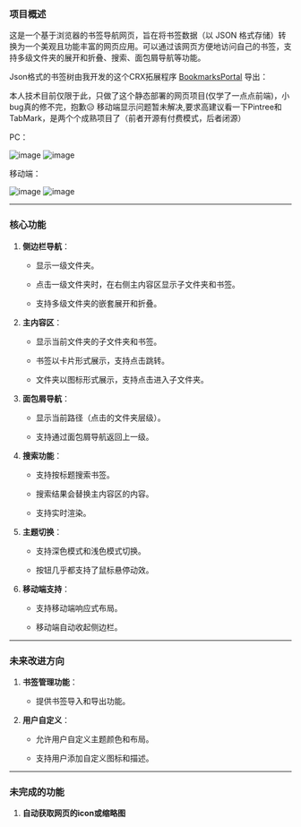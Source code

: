 ### **项目概述**

这是一个基于浏览器的书签导航网页，旨在将书签数据（以 JSON 格式存储）转换为一个美观且功能丰富的网页应用。可以通过该网页方便地访问自己的书签，支持多级文件夹的展开和折叠、搜索、面包屑导航等功能。

Json格式的书签树由我开发的这个CRX拓展程序 [BookmarksPortal](https://github.com/HatsuChuwu/BookmarksPortal) 导出：


本人技术目前仅限于此，只做了这个静态部署的网页项目(仅学了一点点前端)，小bug真的修不完，抱歉😥
移动端显示问题暂未解决,要求高建议看一下Pintree和TabMark，是两个个成熟项目了（前者开源有付费模式，后者闭源）

PC：

![image](https://github.com/user-attachments/assets/1432c882-c63b-47f2-b9ca-db3199253dee)      ![image](https://github.com/user-attachments/assets/26f70f91-5ec9-4585-a94f-52c690f5f0bc)


移动端：

![image](https://github.com/user-attachments/assets/a8302f6e-0dca-49bc-80ee-8792ba725fca)
![image](https://github.com/user-attachments/assets/7267e7e6-5ff6-423e-85ef-ac670c1d2f31)


* * *

### **核心功能**

1. **侧边栏导航**：
   
   * 显示一级文件夹。
   
   * 点击一级文件夹时，在右侧主内容区显示子文件夹和书签。
   
   * 支持多级文件夹的嵌套展开和折叠。

2. **主内容区**：
   
   * 显示当前文件夹的子文件夹和书签。
   
   * 书签以卡片形式展示，支持点击跳转。
   
   * 文件夹以图标形式展示，支持点击进入子文件夹。

3. **面包屑导航**：
   
   * 显示当前路径（点击的文件夹层级）。
   
   * 支持通过面包屑导航返回上一级。

4. **搜索功能**：
   
   * 支持按标题搜索书签。
   
   * 搜索结果会替换主内容区的内容。
  
   * 支持实时渲染。

5. **主题切换**：
   
   * 支持深色模式和浅色模式切换。
  
   * 按钮几乎都支持了鼠标悬停动效。

6. **移动端支持**：
   
   * 支持移动端响应式布局。
  
   * 移动端自动收起侧边栏。

* * *

### **未来改进方向**

1. **书签管理功能**：
   
   * 提供书签导入和导出功能。

2. **用户自定义**：
   
   * 允许用户自定义主题颜色和布局。
   
   * 支持用户添加自定义图标和描述。

---

### **未完成的功能**

1. **自动获取网页的icon或缩略图**


